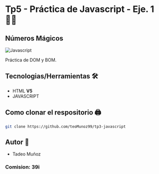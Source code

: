 # Tp5 - Práctica de Javascript - Eje. 1 👨‍💻
## Números Mágicos

![Javascript](https://upload.wikimedia.org/wikipedia/commons/thumb/9/99/Unofficial_JavaScript_logo_2.svg/1200px-Unofficial_JavaScript_logo_2.svg.png)

Práctica de DOM y BOM.

## Tecnologias/Herramientas 🛠

- HTML **V5**
- JAVASCRIPT

## Como clonar el respositorio 🖨

```bash
git clone https://github.com/teoMunoz99/tp3-javascript
```
## Autor 👦

- Tadeo Muñoz
### Comision: 39i